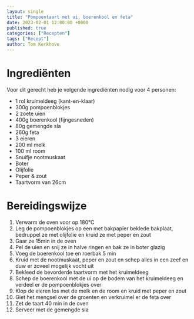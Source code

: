```yaml
---
layout: single
title: "Pompoentaart met ui, boerenkool en feta"
date: 2023-02-01 12:00:00 +0000
published: true
categories: ["Recepten"]
tags: ["Recept"]
author: Tom Kerkhove
---
```


# Ingrediënten
Voor dit gerecht heb je volgende ingrediënten nodig voor 4 personen:

- 1 rol kruimeldeeg (kant-en-klaar)
- 300g pompoenblokjes
- 2 zoete uien
- 400g boerenkool (fijngesneden)
- 80g gemengde sla
- 260g feta
- 3 eieren
- 200 ml melk
- 100 ml room
- Snuifje nootmuskaat
- Boter
- Olijfolie
- Peper & zout
- Taartvorm van 26cm

# Bereidingswijze

1. Verwarm de oven voor op 180°C
2. Leg de pompoenblokjes op een met bakpapier beklede bakplaat, bedruppel ze met olijfolie en kruid ze met peper en zout
3. Gaar ze 15min in de oven
4. Pel de uien en snij ze in halve ringen en bak ze in boter glazig
5. Voeg de boerenkool toe en roerbak 5 min
6. Kruid met de nootmuskaat, peper en zout en schep alles in een zeef en duw er zoveel mogelijk vocht uit
7. Bekleed de bevorderde taartvorm met het kruimeldeeg
8. Schep de boerenkool met de ui op de bodem van het kruimeldeeg en verdeel er de pompoenblokjes over
9. Klop de eieren los met de melk en de room en kruid met peper en zout
10. Giet het mengsel over de groenten en verkruimel er de feta over 
11. Zet de taart 40 min in de oven
12. Serveer met de gemengde sla